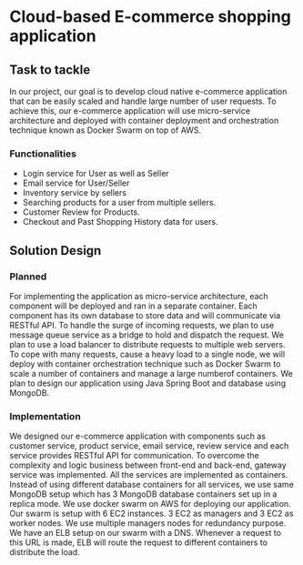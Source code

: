 # Cloud-based E-commerce shopping application

## Task to tackle
In our project, our goal is to develop cloud native e-commerce application that can be easily scaled and handle large number of user requests. To achieve this, our e-commerce application will use micro-service architecture and deployed with container deployment and orchestration technique known as Docker Swarm on top of AWS.

### Functionalities
* Login service for User as well as Seller
* Email service for User/Seller
* Inventory service by sellers
* Searching products for a user from multiple sellers.
* Customer Review for Products.
* Checkout and Past Shopping History data for users.

## Solution Design

### Planned
For implementing the application as micro-service architecture, each component will be deployed and ran in a separate container. Each component has its own database to store data and will communicate via RESTful API. To handle the surge of incoming requests, we plan to use message queue service as a bridge to hold and dispatch the request. We plan to use a load balancer to distribute requests to multiple web servers. To cope with many requests, cause a heavy load to a single node, we will deploy with container orchestration technique such as Docker Swarm to scale a number of containers and manage a large numberof containers. We plan to design our application using Java Spring Boot and database using MongoDB.

### Implementation
We designed our e-commerce application with components such as customer service, product service, email service, review service and each service provides RESTful API for communication. To overcome the complexity and logic business between front-end and back-end, gateway service was implemented. All the services are implemented as containers. Instead of using different database containers for all services, we use same MongoDB setup which has 3 MongoDB database containers set up in a replica mode. We use docker swarm on AWS for deploying our application. Our swarm is setup with 6 EC2 instances. 3 EC2 as managers and 3 EC2 as worker nodes. We use multiple managers nodes for redundancy purpose. We have an ELB setup on our swarm with a DNS. Whenever a request to this URL is made, ELB will route the request to different containers to distribute the load.
